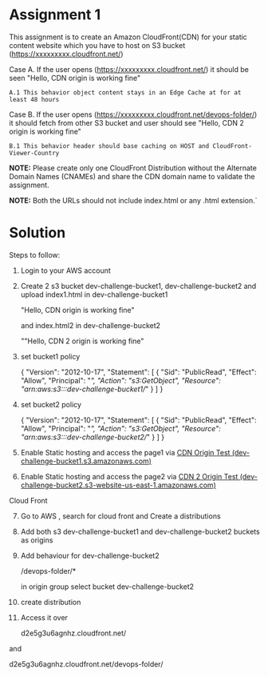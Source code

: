 # Assignment 1

This assignment is to create an Amazon CloudFront(CDN) for your static content website which you have to host on S3 bucket (https://xxxxxxxxx.cloudfront.net/)

Case A. If the user opens (https://xxxxxxxxx.cloudfront.net/) it should be seen "Hello, CDN origin is working fine"

    A.1 This behavior object content stays in an Edge Cache at for at least 48 hours

Case B. If the user opens (https://xxxxxxxxx.cloudfront.net/devops-folder/) it should fetch from other S3 bucket and user should see "Hello, CDN 2 origin is working fine"

    B.1 This behavior header should base caching on HOST and CloudFront-Viewer-Country



**NOTE:** Please create only one CloudFront Distribution without the Alternate Domain Names (CNAMEs) and share the CDN domain name to validate the assignment.

**NOTE:** Both the URLs should not include index.html or any .html extension.`

# Solution

Steps to follow:

1. Login to your AWS account
2. Create 2 s3 bucket dev-challenge-bucket1, dev-challenge-bucket2 and upload index1.html in dev-challenge-bucket1

   "Hello, CDN origin is working fine"

   and index.html2 in dev-challenge-bucket2

   ""Hello, CDN 2 origin is working fine"
3. set bucket1 policy

   {
   "Version": "2012-10-17",
   "Statement": [
   {
   "Sid": "PublicRead",
   "Effect": "Allow",
   "Principal": "*",
   "Action": "s3:GetObject",
   "Resource": "arn:aws:s3:::dev-challenge-bucket1/*"
   }
   ]
   }
4. set bucket2 policy

    {
"Version": "2012-10-17",
"Statement": [
{
"Sid": "PublicRead",
"Effect": "Allow",
"Principal": "*",
"Action": "s3:GetObject",
"Resource": "arn:aws:s3:::dev-challenge-bucket2/*"
}
]
}

5. Enable Static hosting and access the page1 via
   [CDN Origin Test (dev-challenge-bucket1.s3.amazonaws.com)](https://dev-challenge-bucket1.s3.amazonaws.com/index1.html)
6. Enable Static hosting and access the page2 via
   [CDN 2 Origin Test (dev-challenge-bucket2.s3-website-us-east-1.amazonaws.com)](http://dev-challenge-bucket2.s3-website-us-east-1.amazonaws.com/)


Cloud Front 

7. Go to AWS , search for cloud front and Create a distributions
8. Add both s3 dev-challenge-bucket1 and dev-challenge-bucket2 buckets as origins
9. Add behaviour for dev-challenge-bucket2

   /devops-folder/*

   in origin group select bucket dev-challenge-bucket2
10. create distribution
11. Access it over

    d2e5g3u6agnhz.cloudfront.net/

and 

d2e5g3u6agnhz.cloudfront.net/devops-folder/
